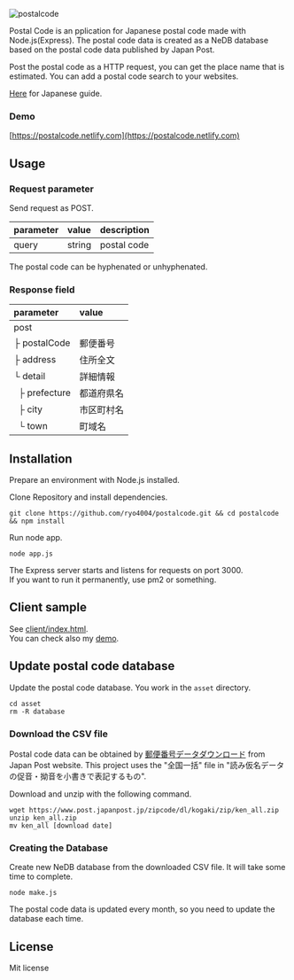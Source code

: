 ![postalcode](https://user-images.githubusercontent.com/25874594/70858752-59ee0200-1f4b-11ea-9a2a-510bcb91e398.png)

Postal Code is an pplication for Japanese postal code made with Node.js(Express).
The postal code data is created as a NeDB database based on the postal code data published by Japan Post.

Post the postal code as a HTTP request, you can get the place name that is estimated.
You can add a postal code search to your websites.

[Here](README.ja.md) for Japanese guide.

### Demo

[https://postalcode.netlify.com](https://postalcode.netlify.com)

## Usage

### Request parameter

Send request as POST.

| parameter | value | description |
:---|:---|:---
| query | string | postal code |

The postal code can be hyphenated or unhyphenated.

### Response field

| parameter | value |
:---|:---
| post | |
| ├&nbsp;postalCode | 郵便番号 |
| ├&nbsp;address | 住所全文 |
| └&nbsp;detail | 詳細情報 |
| &nbsp;&nbsp;├&nbsp;prefecture | 都道府県名 |
| &nbsp;&nbsp;├&nbsp;city | 市区町村名 |
| &nbsp;&nbsp;└&nbsp;town | 町域名 |

## Installation

Prepare an environment with Node.js installed.

Clone Repository and install dependencies.

```
git clone https://github.com/ryo4004/postalcode.git && cd postalcode && npm install
```

Run node app.

```
node app.js
```

The Express server starts and listens for requests on port 3000.  
If you want to run it permanently, use pm2 or something.

## Client sample

See [client/index.html](client/index.html).  
You can check also my [demo](https://postalcode.netlify.com).

## Update postal code database

Update the postal code database.
You work in the `asset` directory.

```
cd asset
rm -R database
```

### Download the CSV file

Postal code data can be obtained by [郵便番号データダウンロード](https://www.post.japanpost.jp/zipcode/download.html) from Japan Post website.
This project uses the "全国一括" file in "読み仮名データの促音・拗音を小書きで表記するもの".

Download and unzip with the following command.

```
wget https://www.post.japanpost.jp/zipcode/dl/kogaki/zip/ken_all.zip
unzip ken_all.zip
mv ken_all [download date]
```

### Creating the Database

Create new NeDB database from the downloaded CSV file.
It will take some time to complete.

```
node make.js
```

The postal code data is updated every month, so you need to update the database each time.

## License

Mit license